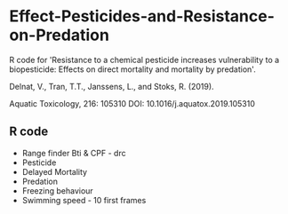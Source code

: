 # Effect-Pesticides-and-Resistance-on-Predation
R code for 'Resistance to a chemical pesticide increases vulnerability to a biopesticide: Effects on direct mortality and mortality by predation'.

Delnat, V., Tran, T.T., Janssens, L., and Stoks, R. (2019).

Aquatic Toxicology, 216: 105310 DOI: 10.1016/j.aquatox.2019.105310

## R code

* Range finder Bti & CPF - drc
* Pesticide
* Delayed Mortality
* Predation
* Freezing behaviour
* Swimming speed - 10 first frames
